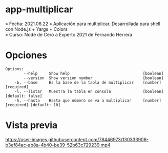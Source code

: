 # app-multiplicar

» Fecha: 2021.06.22
» Aplicación para multiplicar. Desarrollada para shell con Node.js + Yargs + Colors<br/>
» Curso: Node de Cero a Experto 2021 de Fernando Herrera

# Opciones
```
Options:
        --help     Show help                                [boolean]
        --version  Show version number                      [boolean]  
    -b, --base     Es la base de la tabla de multiplicar    [number] [required]  
    -l, --listar   Muestra la tabla en consola              [boolean] [default: false]  
    -h, --hasta    Hasta que número se va a multiplicar     [number] [required] [default: 10]
```

# Vista previa


https://user-images.githubusercontent.com/78446973/130333906-b3ef84ac-ab8a-4b40-be39-52b63c729239.mp4




